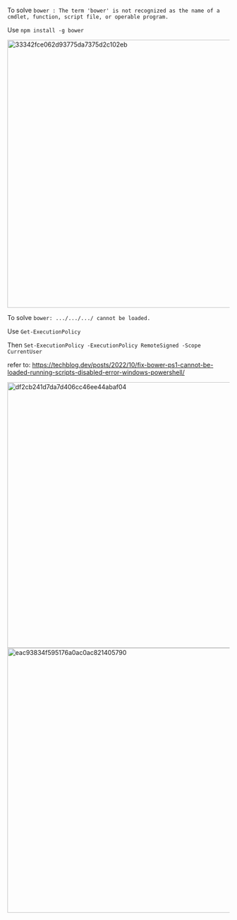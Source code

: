 To solve `bower : The term 'bower' is not recognized as the name of a cmdlet, function, script file, or operable program.`

Use ```npm install -g bower```

<img width="608" alt="33342fce062d93775da7375d2c102eb" src="https://user-images.githubusercontent.com/74582280/227071717-a728c9d3-c9e3-48d8-bd99-9a33bad4ca23.png">

To solve `bower: .../.../.../ cannot be loaded.`

Use ```Get-ExecutionPolicy```

Then ```Set-ExecutionPolicy -ExecutionPolicy RemoteSigned -Scope CurrentUser```

refer to: https://techblog.dev/posts/2022/10/fix-bower-ps1-cannot-be-loaded-running-scripts-disabled-error-windows-powershell/

<img width="603" alt="df2cb241d7da7d406cc46ee44abaf04" src="https://user-images.githubusercontent.com/74582280/227071743-0485cd9b-14fd-4c4c-a892-305191af5d0b.png">

<img width="601" alt="eac93834f595176a0ac0ac821405790" src="https://user-images.githubusercontent.com/74582280/227071757-b1465ab1-535a-4e07-8d58-777384c6dc52.png">

